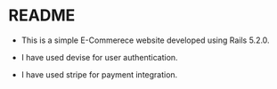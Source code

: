 # README

* This is a simple E-Commerece website developed using Rails 5.2.0.

* I have used devise for user authentication.

* I have used stripe for payment integration.
